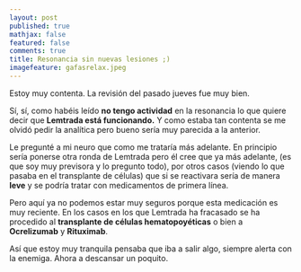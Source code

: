 ```yaml
---
layout: post
published: true
mathjax: false
featured: false
comments: true
title: Resonancia sin nuevas lesiones ;)
imagefeature: gafasrelax.jpeg
---
```

Estoy muy contenta. La revisión del pasado jueves fue muy bien.

Sí, sí, como habéis leído **no tengo actividad** en la resonancia lo que quiere decir que **Lemtrada está funcionando.**
Y como estaba tan contenta se me olvidó pedir la analítica pero bueno sería muy parecida a la anterior.

Le pregunté a mi neuro que como me trataría más adelante. En principio sería ponerse otra ronda de Lemtrada pero él cree que ya más adelante, (es que soy muy previsora y lo pregunto todo), por otros casos (viendo lo que pasaba en el transplante de células) que si se reactivara sería de manera **leve** y se podría tratar con medicamentos de primera línea. 

Pero aquí ya no podemos estar muy seguros porque esta medicación es muy reciente. En los casos en los que Lemtrada ha fracasado se ha procedido al **transplante de células hematopoyéticas** o bien a **Ocrelizumab** y **Rituximab**.

Así que estoy muy tranquila pensaba que iba a salir algo, siempre alerta con la enemiga. Ahora a descansar un poquito.
